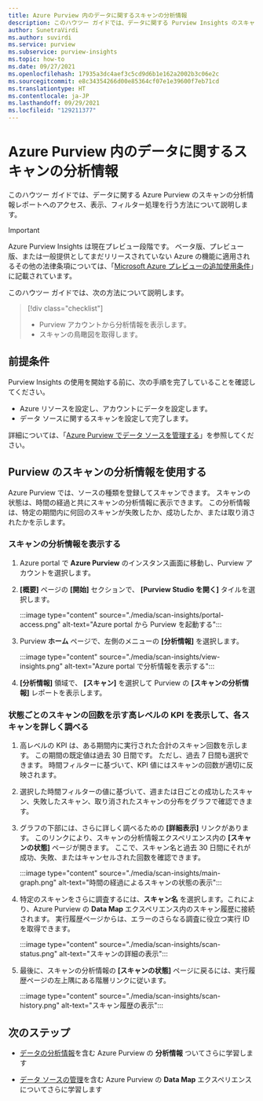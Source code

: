 ```yaml
---
title: Azure Purview 内のデータに関するスキャンの分析情報
description: このハウツー ガイドでは、データに関する Purview Insights のスキャン レポートを表示して使用する方法について説明します。
author: SunetraVirdi
ms.author: suvirdi
ms.service: purview
ms.subservice: purview-insights
ms.topic: how-to
ms.date: 09/27/2021
ms.openlocfilehash: 17935a3dc4aef3c5cd9d6b1e162a2002b3c06e2c
ms.sourcegitcommit: e8c34354266d00e85364cf07e1e39600f7eb71cd
ms.translationtype: HT
ms.contentlocale: ja-JP
ms.lasthandoff: 09/29/2021
ms.locfileid: "129211377"
---
```

# <a name="scan-insights-on-your-data-in-azure-purview"></a>Azure Purview 内のデータに関するスキャンの分析情報

このハウツー ガイドでは、データに関する Azure Purview のスキャンの分析情報レポートへのアクセス、表示、フィルター処理を行う方法について説明します。

> [!IMPORTANT]
> Azure Purview Insights は現在プレビュー段階です。 ベータ版、プレビュー版、または一般提供としてまだリリースされていない Azure の機能に適用されるその他の法律条項については、「[Microsoft Azure プレビューの追加使用条件](https://azure.microsoft.com/support/legal/preview-supplemental-terms/)」に記載されています。

このハウツー ガイドでは、次の方法について説明します。

> [!div class="checklist"]
> * Purview アカウントから分析情報を表示します。
> * スキャンの鳥瞰図を取得します。

## <a name="prerequisites"></a>前提条件

Purview Insights の使用を開始する前に、次の手順を完了していることを確認してください。

* Azure リソースを設定し、アカウントにデータを設定します。
* データ ソースに関するスキャンを設定して完了します。

詳細については、「[Azure Purview でデータ ソースを管理する](manage-data-sources.md)」を参照してください。

## <a name="use-purview-scan-insights"></a>Purview のスキャンの分析情報を使用する

Azure Purview では、ソースの種類を登録してスキャンできます。 スキャンの状態は、時間の経過と共にスキャンの分析情報に表示できます。 この分析情報は、特定の期間内に何回のスキャンが失敗したか、成功したか、または取り消されたかを示します。

### <a name="view-scan-insights"></a>スキャンの分析情報を表示する

1. Azure portal で **Azure Purview** のインスタンス画面に移動し、Purview アカウントを選択します。

1. **[概要]** ページの **[開始]** セクションで、 **[Purview Studio を開く]** タイルを選択します。

   :::image type="content" source="./media/scan-insights/portal-access.png" alt-text="Azure portal から Purview を起動する":::

1. Purview **ホーム** ページで、左側のメニューの **[分析情報]** を選択します。

   :::image type="content" source="./media/scan-insights/view-insights.png" alt-text="Azure portal で分析情報を表示する":::

1. **[分析情報]** 領域で、 **[スキャン]** を選択して Purview の **[スキャンの分析情報]** レポートを表示します。

### <a name="view-high-level-kpis-to-show-count-of-scans-by-status-and-deep-dive-into-each-scan"></a>状態ごとのスキャンの回数を示す高レベルの KPI を表示して、各スキャンを詳しく調べる
 
1. 高レベルの KPI は、ある期間内に実行された合計のスキャン回数を示します。 この期間の既定値は過去 30 日間です。 ただし、過去 7 日間も選択できます。 時間フィルターに基づいて、KPI 値にはスキャンの回数が適切に反映されます。


1. 選択した時間フィルターの値に基づいて、週または日ごとの成功したスキャン、失敗したスキャン、取り消されたスキャンの分布をグラフで確認できます。

1. グラフの下部には、さらに詳しく調べるための **[詳細表示]** リンクがあります。 このリンクにより、スキャンの分析情報エクスペリエンス内の **[スキャンの状態]** ページが開きます。 ここで、スキャン名と過去 30 日間にそれが成功、失敗、またはキャンセルされた回数を確認できます。

    :::image type="content" source="./media/scan-insights/main-graph.png" alt-text="時間の経過によるスキャンの状態の表示":::

4. 特定のスキャンをさらに調査するには、**スキャン名** を選択します。これにより、Azure Purview の **Data Map** エクスペリエンス内のスキャン履歴に接続されます。 実行履歴ページからは、エラーのさらなる調査に役立つ実行 ID を取得できます。

    :::image type="content" source="./media/scan-insights/scan-status.png" alt-text="スキャンの詳細の表示":::

5. 最後に、スキャンの分析情報の **[スキャンの状態]** ページに戻るには、実行履歴ページの左上隅にある階層リンクに従います。

    :::image type="content" source="./media/scan-insights/scan-history.png" alt-text="スキャン履歴の表示"::: 

## <a name="next-steps"></a>次のステップ

* [データの分析情報](./concept-insights.md)を含む Azure Purview の **分析情報** ついてさらに学習します

* [データ ソースの管理](./manage-data-sources.md)を含む Azure Purview の **Data Map** エクスペリエンスについてさらに学習します
